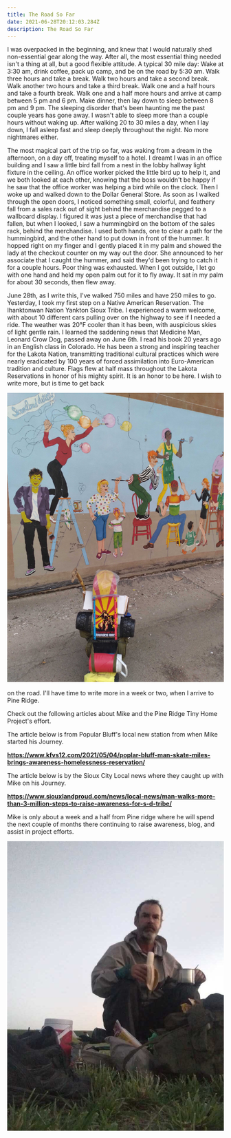 ```yaml
---
title: The Road So Far
date: 2021-06-28T20:12:03.284Z
description: The Road So Far
---
```

I was overpacked in the beginning, and knew that I would naturally shed non-essential gear along the way. After all, the most essential thing needed isn't a thing at all, but a good flexible attitude. A typical 30 mile day: Wake at 3:30 am, drink coffee, pack up camp, and be on the road by 5:30 am. Walk three hours and take a break. Walk two hours and take a second break. Walk another two hours and take a third break. Walk one and a half hours and take a fourth break. Walk one and a half more hours and arrive at camp between 5 pm and 6 pm. Make dinner, then lay down to sleep between 8 pm and 9 pm. The sleeping disorder that's been haunting me the past couple years has gone away. I wasn't able to sleep more than a couple hours without waking up. After walking 20 to 30 miles a day, when I lay down, I fall asleep fast and sleep deeply throughout the night. No more nightmares either.

The most magical part of the trip so far, was waking from a dream in the afternoon, on a day off, treating myself to a hotel. I dreamt I was in an office building and I saw a little bird fall from a nest in the lobby hallway light fixture in the ceiling. An office worker picked the little bird up to help it, and we both looked at each other, knowing that the boss wouldn't be happy if he saw that the office worker was helping a bird while on the clock. Then I woke up and walked down to the Dollar General Store. As soon as I walked through the open doors, I noticed something small, colorful, and feathery fall from a sales rack out of sight behind the merchandise pegged to a wallboard display. I figured it was just a piece of merchandise that had fallen, but when I looked, I saw a hummingbird on the bottom of the sales rack, behind the merchandise. I used both hands, one to clear a path for the hummingbird, and the other hand to put down in front of the hummer. It hopped right on my finger and I gently placed it in my palm and showed the lady at the checkout counter on my way out the door. She announced to her associate that I caught the hummer, and said they'd been trying to catch it for a couple hours. Poor thing was exhausted. When I got outside, I let go with one hand and held my open palm out for it to fly away. It sat in my palm for about 30 seconds, then flew away.

June 28th, as I write this, I've walked 750 miles and have 250 miles to go. Yesterday, I took my first step on a Native American Reservation. The Ihanktonwan Nation Yankton Sioux Tribe. I experienced a warm welcome, with about 10 different cars pulling over on the highway to see if I needed a ride. The weather was 20°F cooler than it has been, with auspicious skies of light gentle rain. I learned the saddening news that Medicine Man, Leonard Crow Dog, passed away on June 6th. I read his book 20 years ago in an English class in Colorado. He has been a strong and inspiring teacher for the Lakota Nation, transmitting traditional cultural practices which were nearly eradicated by 100 years of forced assimilation into Euro-American tradition and culture. Flags flew at half mass throughout the Lakota Reservations in honor of his mighty spirit. It is an honor to be here. I wish to write more, but is time to get back 

![](image-from-ios.jpg)

on the road. I'll have time to write more in a week or two, when I arrive to Pine Ridge.

Check out the following articles about Mike and the Pine Ridge Tiny Home Project's effort.

The article below is from Popular Bluff's local new station from when Mike started his Journey.

**<https://www.kfvs12.com/2021/05/04/poplar-bluff-man-skate-miles-brings-awareness-homelessness-reservation/>**

The article below is by the Sioux City Local news where they caught up with Mike on his Journey.

**<https://www.siouxlandproud.com/news/local-news/man-walks-more-than-3-million-steps-to-raise-awareness-for-s-d-tribe/>**

Mike is only about a week and a half from Pine ridge where he will spend the next couple of months
there continuing to raise awareness, blog, and assist in project efforts.

![Mike resting after a long days walk. ](image-from-ios-1-.jpg "Resting after a long days walk. ")